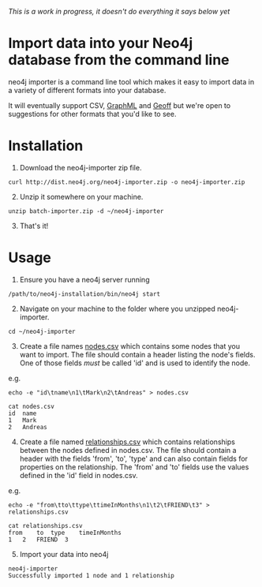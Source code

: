 *This is a work in progress, it doesn't do everything it says below yet*

# Import data into your Neo4j database from the command line

neo4j importer is a command line tool which makes it easy to import data in a variety of different formats into your database. 

It will eventually support CSV, [GraphML](http://graphml.graphdrawing.org/) and [Geoff](http://nigelsmall.com/geoff) but we're open to suggestions for other formats that you'd like to see.

# Installation

1. Download the neo4j-importer zip file.

````
curl http://dist.neo4j.org/neo4j-importer.zip -o neo4j-importer.zip
````

2. Unzip it somewhere on your machine.

````
unzip batch-importer.zip -d ~/neo4j-importer
````

3. That's it!

# Usage

1. Ensure you have a neo4j server running 

````
/path/to/neo4j-installation/bin/neo4j start
````

2. Navigate on your machine to the folder where you unzipped neo4j-importer.

````
cd ~/neo4j-importer
````

3. Create a file names [nodes.csv](examples/nodes.csv) which contains some nodes that you want to import. The file should contain a header listing the node's fields. One of those fields *must* be called 'id' and is used to identify the node.

e.g.

````
echo -e "id\tname\n1\tMark\n2\tAndreas" > nodes.csv
````

````
cat nodes.csv
id	name
1	Mark
2	Andreas
````

4. Create a file named [relationships.csv](examples/relationships.csv) which contains relationships between the nodes defined in nodes.csv. The file should contain a header with the fields 'from', 'to', 'type' and can also contain fields for properties on the relationship. The 'from' and 'to' fields use the values defined in the 'id' field in nodes.csv.

e.g.

````
echo -e "from\tto\ttype\ttimeInMonths\n1\t2\tFRIEND\t3" > relationships.csv
````

````
cat relationships.csv
from	to	type	timeInMonths
1	2	FRIEND	3
````

5. Import your data into neo4j

````
neo4j-importer
Successfully imported 1 node and 1 relationship
````